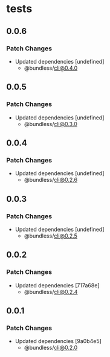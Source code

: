 # tests

## 0.0.6

### Patch Changes

-   Updated dependencies [undefined]
    -   @bundless/cli@0.4.0

## 0.0.5

### Patch Changes

-   Updated dependencies [undefined]
    -   @bundless/cli@0.3.0

## 0.0.4

### Patch Changes

-   Updated dependencies [undefined]
    -   @bundless/cli@0.2.6

## 0.0.3

### Patch Changes

-   Updated dependencies [undefined]
    -   @bundless/cli@0.2.5

## 0.0.2

### Patch Changes

-   Updated dependencies [717a68e]
    -   @bundless/cli@0.2.4

## 0.0.1

### Patch Changes

-   Updated dependencies [9a0b4e5]
    -   @bundless/cli@0.2.0
